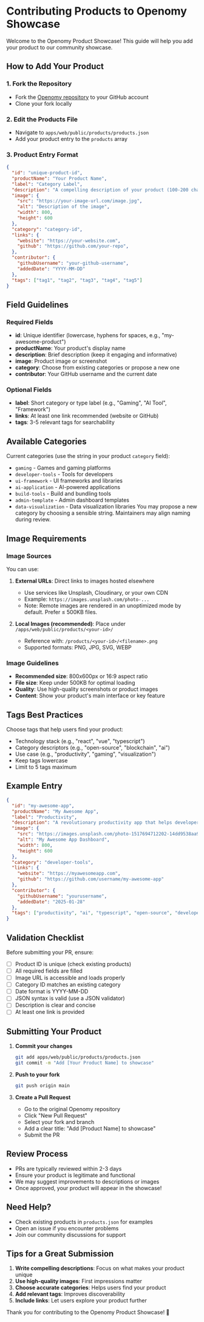 # Contributing Products to Openomy Showcase

Welcome to the Openomy Product Showcase! This guide will help you add your product to our community showcase.

## How to Add Your Product

### 1. Fork the Repository
- Fork the [Openomy repository](https://github.com/openomy/openomy) to your GitHub account
- Clone your fork locally

### 2. Edit the Products File
- Navigate to `apps/web/public/products/products.json`
- Add your product entry to the `products` array

### 3. Product Entry Format

```json
{
  "id": "unique-product-id",
  "productName": "Your Product Name",
  "label": "Category Label",
  "description": "A compelling description of your product (100-200 characters recommended)",
  "image": {
    "src": "https://your-image-url.com/image.jpg",
    "alt": "Description of the image",
    "width": 800,
    "height": 600
  },
  "category": "category-id",
  "links": {
    "website": "https://your-website.com",
    "github": "https://github.com/your-repo",
  },
  "contributor": {
    "githubUsername": "your-github-username",
    "addedDate": "YYYY-MM-DD"
  },
  "tags": ["tag1", "tag2", "tag3", "tag4", "tag5"]
}
```

## Field Guidelines

### Required Fields
- **id**: Unique identifier (lowercase, hyphens for spaces, e.g., "my-awesome-product")
- **productName**: Your product's display name
- **description**: Brief description (keep it engaging and informative)
- **image**: Product image or screenshot
- **category**: Choose from existing categories or propose a new one
- **contributor**: Your GitHub username and the current date

### Optional Fields
- **label**: Short category or type label (e.g., "Gaming", "AI Tool", "Framework")
- **links**: At least one link recommended (website or GitHub)
- **tags**: 3-5 relevant tags for searchability

## Available Categories

Current categories (use the string in your product `category` field):
- `gaming` - Games and gaming platforms
- `developer-tools` - Tools for developers
- `ui-framework` - UI frameworks and libraries
- `ai-application` - AI-powered applications
- `build-tools` - Build and bundling tools
- `admin-template` - Admin dashboard templates
- `data-visualization` - Data visualization libraries
You may propose a new category by choosing a sensible string. Maintainers may align naming during review.

## Image Requirements

### Image Sources
You can use:
1. **External URLs**: Direct links to images hosted elsewhere
   - Use services like Unsplash, Cloudinary, or your own CDN
   - Example: `https://images.unsplash.com/photo-...`
   - Note: Remote images are rendered in an unoptimized mode by default. Prefer ≤ 500KB files.

2. **Local Images (recommended)**: Place under `/apps/web/public/products/<your-id>/`
   - Reference with: `/products/<your-id>/<filename>.png`
   - Supported formats: PNG, JPG, SVG, WEBP

### Image Guidelines
- **Recommended size**: 800x600px or 16:9 aspect ratio
- **File size**: Keep under 500KB for optimal loading
- **Quality**: Use high-quality screenshots or product images
- **Content**: Show your product's main interface or key feature

## Tags Best Practices

Choose tags that help users find your product:
- Technology stack (e.g., "react", "vue", "typescript")
- Category descriptors (e.g., "open-source", "blockchain", "ai")
- Use case (e.g., "productivity", "gaming", "visualization")
- Keep tags lowercase
- Limit to 5 tags maximum

## Example Entry

```json
{
  "id": "my-awesome-app",
  "productName": "My Awesome App",
  "label": "Productivity",
  "description": "A revolutionary productivity app that helps developers manage their time and tasks efficiently with AI-powered insights.",
  "image": {
    "src": "https://images.unsplash.com/photo-1517694712202-14dd9538aa97?w=800&q=80",
    "alt": "My Awesome App Dashboard",
    "width": 800,
    "height": 600
  },
  "category": "developer-tools",
  "links": {
    "website": "https://myawesomeapp.com",
    "github": "https://github.com/username/my-awesome-app"
  },
  "contributor": {
    "githubUsername": "yourusername",
    "addedDate": "2025-01-28"
  },
  "tags": ["productivity", "ai", "typescript", "open-source", "developer-tools"]
}
```

## Validation Checklist

Before submitting your PR, ensure:
- [ ] Product ID is unique (check existing products)
- [ ] All required fields are filled
- [ ] Image URL is accessible and loads properly
- [ ] Category ID matches an existing category
- [ ] Date format is YYYY-MM-DD
- [ ] JSON syntax is valid (use a JSON validator)
- [ ] Description is clear and concise
- [ ] At least one link is provided

## Submitting Your Product

1. **Commit your changes**
   ```bash
   git add apps/web/public/products/products.json
   git commit -m "Add [Your Product Name] to showcase"
   ```

2. **Push to your fork**
   ```bash
   git push origin main
   ```

3. **Create a Pull Request**
   - Go to the original Openomy repository
   - Click "New Pull Request"
   - Select your fork and branch
   - Add a clear title: "Add [Product Name] to showcase"
   - Submit the PR

## Review Process

- PRs are typically reviewed within 2-3 days
- Ensure your product is legitimate and functional
- We may suggest improvements to descriptions or images
- Once approved, your product will appear in the showcase!

## Need Help?

- Check existing products in `products.json` for examples
- Open an issue if you encounter problems
- Join our community discussions for support

## Tips for a Great Submission

1. **Write compelling descriptions**: Focus on what makes your product unique
2. **Use high-quality images**: First impressions matter
3. **Choose accurate categories**: Helps users find your product
4. **Add relevant tags**: Improves discoverability
5. **Include links**: Let users explore your product further

Thank you for contributing to the Openomy Product Showcase! 🚀
